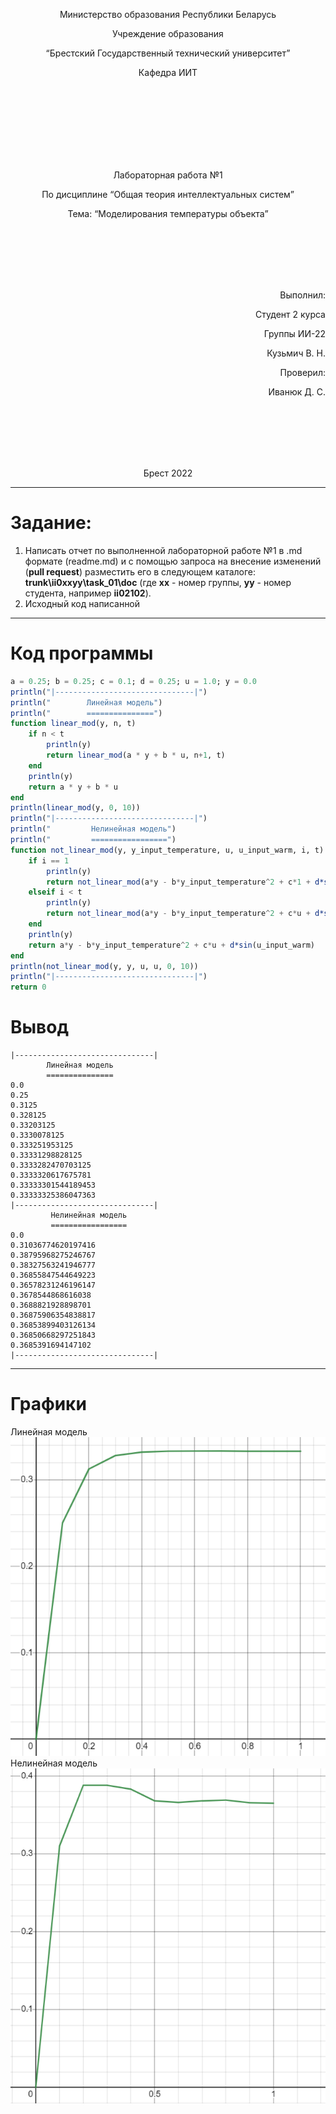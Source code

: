 <p align="center"> Министерство образования Республики Беларусь</p>
<p align="center">Учреждение образования</p>
<p align="center">“Брестский Государственный технический университет”</p>
<p align="center">Кафедра ИИТ</p>
<br><br><br><br><br><br><br>
<p align="center">Лабораторная работа №1</p>
<p align="center">По дисциплине “Общая теория интеллектуальных систем”</p>
<p align="center">Тема: “Моделирования температуры объекта”</p>
<br><br><br><br><br>
<p align="right">Выполнил:</p>
<p align="right">Студент 2 курса</p>
<p align="right">Группы ИИ-22</p>
<p align="right">Кузьмич В. Н.</p>
<p align="right">Проверил:</p>
<p align="right">Иванюк Д. С.</p>
<br><br><br><br><br>
<p align="center">Брест 2022</p>


---
# Задание: #
1. Написать отчет по выполненной лабораторной работе №1 в .md формате (readme.md) и с помощью запроса на внесение изменений (**pull request**) разместить его в следующем каталоге: **trunk\ii0xxyy\task_01\doc** (где **xx** - номер группы, **yy** - номер студента, например **ii02102**).
2. Исходный код написанной

---
# Код программы #
```julia
a = 0.25; b = 0.25; c = 0.1; d = 0.25; u = 1.0; y = 0.0
println("|-------------------------------|")
println("        Линейная модель")
println("        ===============")
function linear_mod(y, n, t)
    if n < t
        println(y)
        return linear_mod(a * y + b * u, n+1, t)
    end
    println(y)
    return a * y + b * u
end
println(linear_mod(y, 0, 10))
println("|-------------------------------|")
println("         Нелинейная модель")
println("         =================")
function not_linear_mod(y, y_input_temperature, u, u_input_warm, i, t)
    if i == 1
        println(y)
        return not_linear_mod(a*y - b*y_input_temperature^2 + c*1 + d*sin(1), y, u, u, i + 1, t)
    elseif i < t
        println(y)
        return not_linear_mod(a*y - b*y_input_temperature^2 + c*u + d*sin(u_input_warm), y, u, u, i + 1, t)
    end
    println(y)
    return a*y - b*y_input_temperature^2 + c*u + d*sin(u_input_warm)
end
println(not_linear_mod(y, y, u, u, 0, 10))
println("|-------------------------------|")
return 0
```

# Вывод #
```
|-------------------------------|
        Линейная модель
        ===============
0.0
0.25
0.3125
0.328125
0.33203125
0.3330078125
0.333251953125
0.33331298828125
0.3333282470703125
0.3333320617675781
0.33333301544189453
0.33333325386047363
|-------------------------------|
         Нелинейная модель
         =================
0.0
0.31036774620197416
0.38795968275246767
0.38327563241946777
0.36855847544649223
0.36578231246196147
0.3678544868616038
0.3688821928898701
0.36875906354838817
0.36853899403126134
0.36850668297251843
0.3685391694147102
|-------------------------------|
```
---
# Графики #
Линейная модель
![Линейная](images/linear.png)
Нелинейная модель
![Нелинейная](images/nonlinear.png)
